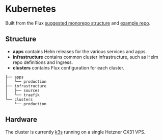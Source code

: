 # Kubernetes
Built from the Flux [suggested monorepo structure](https://fluxcd.io/docs/guides/repository-structure/) and [example repo](https://github.com/fluxcd/flux2-kustomize-helm-example).

## Structure

- **apps** contains Helm releases for the various services and apps.
- **infrastructure** contains common cluster infrastructure, such as Helm repo definitions and Ingress.
- **clusters** contains Flux configuration for each cluster.

```
├── apps
│   └── production
├── infrastructure
│   ├── sources
│   └── traefik
└── clusters
    └── production
```

## Hardware
The cluster is currently [k3s](https://k3s.io/) running on a single Hetzner CX31 VPS.
